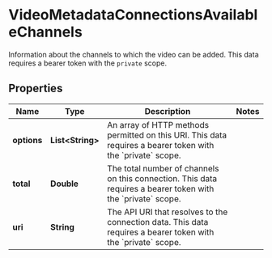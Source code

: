 

# VideoMetadataConnectionsAvailableChannels

Information about the channels to which the video can be added. This data requires a bearer token with the `private` scope.

## Properties

| Name | Type | Description | Notes |
|------------ | ------------- | ------------- | -------------|
|**options** | **List&lt;String&gt;** | An array of HTTP methods permitted on this URI. This data requires a bearer token with the &#x60;private&#x60; scope. |  |
|**total** | **Double** | The total number of channels on this connection. This data requires a bearer token with the &#x60;private&#x60; scope. |  |
|**uri** | **String** | The API URI that resolves to the connection data. This data requires a bearer token with the &#x60;private&#x60; scope. |  |




